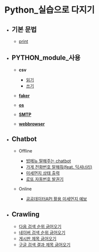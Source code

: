 # Python_실습으로 다지기



- ## 기본 문법

  - [print](Python/PYTHON_print.py)





- ## PYTHON_module_사용
  - **csv**
    - [읽기](Python/module_os_01.py)
    - [쓰기](Python/module_Faker.py)
  - [**faker**](Python/module_Faker.py)



  - [**os**](Python/module_os_01.py)



  - [**SMTP**](Python/module_SMTP_01.py)



  - [**webbrowser**](Python/module_webbrowser_01.py)




- ## Chatbot
  - Offline
    - [밥메뉴 말해주는 chatbot](Python/offline_chatbot_01.py)
    - [가게 전화번호 말해줘(feat. 딕셔너리)]((Python/offline_chatbot_02.py))
    - [미세먼지 상태 출력](Python/offline_chatbot_03.py)
    - [로또 자동번호 발권기](Python/offline_chatbot_04.py)



  - Online
    - [공공데이터API 활용 미세먼지 예보](Python/online_chatbot_01.py)





- ## Crawling
  - [다음 검색 순위 긁어오기](Python/crawling_01.py)
  - [네이버 검색 순위 긁어오기](Python/crawling_02.py)
  - [게시판 제목 긁어오기](Python/crawling_03.py)
  - [구글 검색 결과 제목 긁어오기](Python/crawling_04.py)